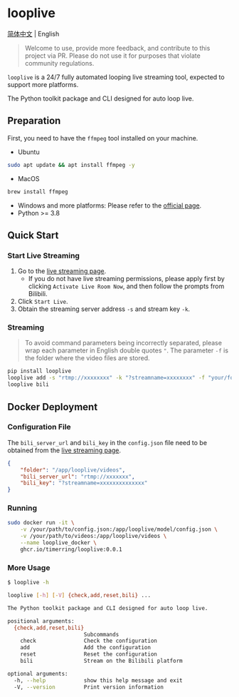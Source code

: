 # looplive

[简体中文](./README.md) | English

> Welcome to use, provide more feedback, and contribute to this project via PR. Please do not use it for purposes that violate community regulations.

`looplive` is a 24/7 fully automated looping live streaming tool, expected to support more platforms.

The Python toolkit package and CLI designed for auto loop live.

## Preparation

First, you need to have the `ffmpeg` tool installed on your machine.

- Ubuntu

```bash
sudo apt update && apt install ffmpeg -y
```

- MacOS

```bash
brew install ffmpeg
```

- Windows and more platforms: Please refer to the [official page](https://www.ffmpeg.org/download.html).
- Python >= 3.8

## Quick Start

### Start Live Streaming

1. Go to the [live streaming page](https://link.bilibili.com/p/center/index#/my-room/start-live).
   - If you do not have live streaming permissions, please apply first by clicking `Activate Live Room Now`, and then follow the prompts from Bilibili.
2. Click `Start Live`.
3. Obtain the streaming server address `-s` and stream key `-k`.

### Streaming

> To avoid command parameters being incorrectly separated, please wrap each parameter in English double quotes `"`. The parameter `-f` is the folder where the video files are stored.

```bash
pip install looplive
looplive add -s "rtmp://xxxxxxxx" -k "?streamname=xxxxxxxx" -f "your/folder/path"
looplive bili
```

## Docker Deployment

### Configuration File

The `bili_server_url` and `bili_key` in the `config.json` file need to be obtained from the [live streaming page](https://link.bilibili.com/p/center/index#/my-room/start-live).

```json
{
    "folder": "/app/looplive/videos",
    "bili_server_url": "rtmp://xxxxxxx",
    "bili_key": "?streamname=xxxxxxxxxxxxxx"
}
```

### Running

```bash
sudo docker run -it \
    -v /your/path/to/config.json:/app/looplive/model/config.json \
    -v /your/path/to/videos:/app/looplive/videos \
    --name looplive_docker \
    ghcr.io/timerring/looplive:0.0.1
```

### More Usage

```bash
$ looplive -h

looplive [-h] [-V] {check,add,reset,bili} ...

The Python toolkit package and CLI designed for auto loop live.

positional arguments:
  {check,add,reset,bili}
                        Subcommands
    check               Check the configuration
    add                 Add the configuration
    reset               Reset the configuration
    bili                Stream on the Bilibili platform

optional arguments:
  -h, --help            show this help message and exit
  -V, --version         Print version information
```